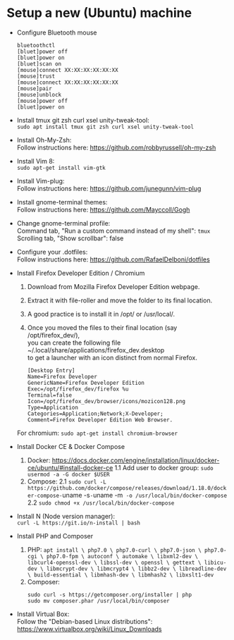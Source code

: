 # Setup a new (Ubuntu) machine
- Configure Bluetooth mouse
  ```
  bluetoothctl
  [bluet]power off
  [bluet]power on
  [bluet]scan on
  [mouse]connect XX:XX:XX:XX:XX:XX
  [mouse]trust
  [mouse]connect XX:XX:XX:XX:XX:XX
  [mouse]pair
  [mouse]unblock
  [mouse]power off
  [bluet]power on
  ```
- Install tmux git zsh curl xsel unity-tweak-tool:  
`sudo apt install tmux git zsh curl xsel unity-tweak-tool`
- Install Oh-My-Zsh:  
Follow instructions here: https://github.com/robbyrussell/oh-my-zsh
- Install Vim 8:  
`sudo apt-get install vim-gtk`
- Install Vim-plug:  
Follow instructions here: https://github.com/junegunn/vim-plug
- Install gnome-terminal themes:  
Follow instructions here: https://github.com/Mayccoll/Gogh
- Change gnome-terminal profile:  
Command tab, "Run a custom command instead of my shell": `tmux`
Scrolling tab, "Show scrollbar": false
- Configure your .dotfiles:  
Follow instructions here: https://github.com/RafaelDelboni/dotfiles
- Install Firefox Developer Edition / Chromium
  1. Download from Mozilla Firefox Developer Edition webpage.
  2. Extract it with file-roller and move the folder to its final location.
  3. A good practice is to install it in /opt/ or /usr/local/.
  4. Once you moved the files to their final location (say /opt/firefox_dev/),  
     you can create the following file ~/.local/share/applications/firefox_dev.desktop  
     to get a launcher with an icon distinct from normal Firefox.

        ```
        [Desktop Entry]
        Name=Firefox Developer 
        GenericName=Firefox Developer Edition
        Exec=/opt/firefox_dev/firefox %u
        Terminal=false
        Icon=/opt/firefox_dev/browser/icons/mozicon128.png
        Type=Application
        Categories=Application;Network;X-Developer;
        Comment=Firefox Developer Edition Web Browser.
        ```
  For chromium: `sudo apt-get install chromium-browser`

- Install Docker CE & Docker Compose
    1. Docker: https://docs.docker.com/engine/installation/linux/docker-ce/ubuntu/#install-docker-ce
      1.1 Add user to docker group: `sudo usermod -a -G docker $USER`
    2. Compose:
      2.1 `sudo curl -L https://github.com/docker/compose/releases/download/1.18.0/docker-compose-`uname -s`-`uname -m` -o /usr/local/bin/docker-compose`
      2.2 `sudo chmod +x /usr/local/bin/docker-compose`
- Install N (Node version manager):  
  `curl -L https://git.io/n-install | bash`
- Install PHP and Composer
  1. PHP: 
    `apt install \
    php7.0 \
    php7.0-curl \
    php7.0-json \
    php7.0-cgi \
    php7.0-fpm \
    autoconf \
    automake \
    libxml2-dev \
    libcurl4-openssl-dev \
    libssl-dev \
    openssl \
    gettext \
    libicu-dev \
    libmcrypt-dev \
    libmcrypt4 \
    libbz2-dev \
    libreadline-dev \
    build-essential \
    libmhash-dev \
    libmhash2 \
    libxslt1-dev
  `
  2. Composer:
      ```
      sudo curl -s https://getcomposer.org/installer | php
      sudo mv composer.phar /usr/local/bin/composer
      ```
- Install Virtual Box:  
Follow the "Debian-based Linux distributions": https://www.virtualbox.org/wiki/Linux_Downloads
